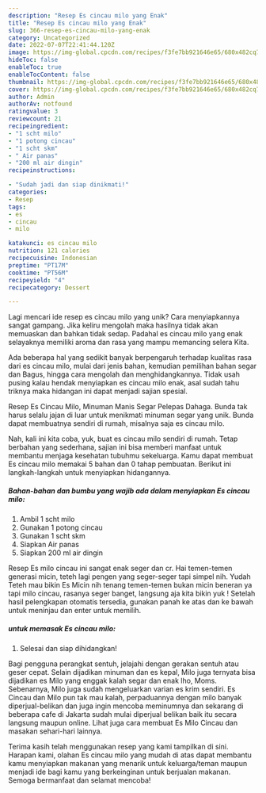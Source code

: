 ```yaml
---
description: "Resep Es cincau milo yang Enak"
title: "Resep Es cincau milo yang Enak"
slug: 366-resep-es-cincau-milo-yang-enak
category: Uncategorized
date: 2022-07-07T22:41:44.120Z
image: https://img-global.cpcdn.com/recipes/f3fe7bb921646e65/680x482cq70/es-cincau-milo-foto-resep-utama.jpg
hideToc: false
enableToc: true
enableTocContent: false
thumbnail: https://img-global.cpcdn.com/recipes/f3fe7bb921646e65/680x482cq70/es-cincau-milo-foto-resep-utama.jpg
cover: https://img-global.cpcdn.com/recipes/f3fe7bb921646e65/680x482cq70/es-cincau-milo-foto-resep-utama.jpg
author: Admin
authorAv: notfound
ratingvalue: 3
reviewcount: 21
recipeingredient:
- "1 scht milo"
- "1 potong cincau"
- "1 scht skm"
- " Air panas"
- "200 ml air dingin"
recipeinstructions:

- "Sudah jadi dan siap dinikmati!"
categories:
- Resep
tags:
- es
- cincau
- milo

katakunci: es cincau milo 
nutrition: 121 calories
recipecuisine: Indonesian
preptime: "PT17M"
cooktime: "PT56M"
recipeyield: "4"
recipecategory: Dessert

---
```





Lagi mencari ide resep es cincau milo yang unik? Cara menyiapkannya sangat gampang. Jika keliru mengolah maka hasilnya tidak akan memuaskan dan bahkan tidak sedap. Padahal es cincau milo yang enak selayaknya memiliki aroma dan rasa yang mampu memancing selera Kita.





Ada beberapa hal yang sedikit banyak berpengaruh terhadap kualitas rasa dari es cincau milo, mulai dari jenis bahan, kemudian pemilihan bahan segar dan Bagus, hingga cara mengolah dan menghidangkannya. Tidak usah pusing kalau hendak menyiapkan es cincau milo enak,      asal sudah tahu triknya maka hidangan ini dapat menjadi sajian spesial.














Resep Es Cincau Milo, Minuman Manis Segar Pelepas Dahaga. Bunda tak harus selalu jajan di luar untuk menikmati minuman segar yang unik. Bunda dapat membuatnya sendiri di rumah, misalnya saja es cincau milo.






Nah, kali ini kita coba, yuk, buat es cincau milo sendiri di rumah. Tetap berbahan yang sederhana, sajian ini bisa memberi manfaat untuk membantu menjaga kesehatan tubuhmu sekeluarga. Kamu dapat membuat Es cincau milo memakai 5 bahan dan 0 tahap pembuatan. Berikut ini langkah-langkah untuk menyiapkan hidangannya.

<!--inarticleads1-->

##### Bahan-bahan dan bumbu yang wajib ada dalam menyiapkan Es cincau milo:

1. Ambil 1 scht milo
1. Gunakan 1 potong cincau
1. Gunakan 1 scht skm
1. Siapkan  Air panas
1. Siapkan 200 ml air dingin


Resep Es milo cincau ini sangat enak seger dan cr. Hai temen-temen generasi micin, teteh lagi pengen yang seger-seger tapi simpel nih. Yudah Teteh mau bikin Es Micin nih tenang temen-temen bukan micin beneran ya tapi milo cincau, rasanya seger banget, langsung aja kita bikin yuk ! Setelah hasil pelengkapan otomatis tersedia, gunakan panah ke atas dan ke bawah untuk meninjau dan enter untuk memilih. 

<!--inarticleads2-->

#####  untuk memasak Es cincau milo:


1. Selesai dan siap dihidangkan!

Bagi pengguna perangkat sentuh, jelajahi dengan gerakan sentuh atau geser cepat. Selain dijadikan minuman dan es kepal, Milo juga ternyata bisa dijadikan es Milo yang enggak kalah segar dan enak lho, Moms. Sebenarnya, Milo juga sudah mengeluarkan varian es krim sendiri. Es Cincau dan Milo pun tak mau kalah, perpaduannya dengan milo banyak diperjual-belikan dan juga ingin mencoba meminumnya dan sekarang di beberapa cafe di Jakarta sudah mulai diperjual belikan baik itu secara langsung maupun online. Lihat juga cara membuat Es Milo Cincau dan masakan sehari-hari lainnya. 

Terima kasih telah menggunakan resep yang kami tampilkan di sini. Harapan kami, olahan Es cincau milo yang mudah di atas dapat membantu kamu menyiapkan makanan yang menarik untuk keluarga/teman maupun menjadi ide bagi kamu yang berkeinginan untuk berjualan makanan. Semoga bermanfaat dan selamat mencoba!
